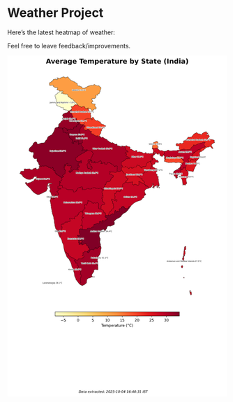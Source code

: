 # Weather Project

Here’s the latest heatmap of weather:

Feel free to leave feedback/improvements.

![India Heatmap](docs/assets/india_heatmap.png?v=E100A9)
